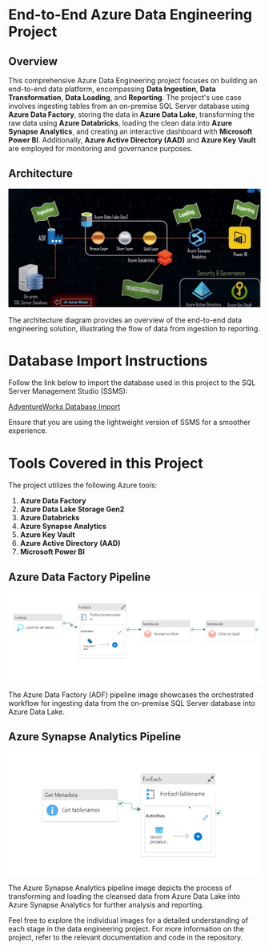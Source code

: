 # End-to-End Azure Data Engineering Project

## Overview

This comprehensive Azure Data Engineering project focuses on building an end-to-end data platform, encompassing **Data Ingestion**, **Data Transformation**, **Data Loading**, and **Reporting**. The project's use case involves ingesting tables from an on-premise SQL Server database using **Azure Data Factory**, storing the data in **Azure Data Lake**, transforming the raw data using **Azure Databricks**, loading the clean data into **Azure Synapse Analytics**, and creating an interactive dashboard with **Microsoft Power BI**. Additionally, **Azure Active Directory (AAD)** and **Azure Key Vault** are employed for monitoring and governance purposes.

## Architecture

![Project Architecture](https://github.com/jiageorg/Data-engineering-project-02/blob/master/architecture.png)

The architecture diagram provides an overview of the end-to-end data engineering solution, illustrating the flow of data from ingestion to reporting.
# Database Import Instructions

Follow the link below to import the database used in this project to the SQL Server Management Studio (SSMS):

[AdventureWorks Database Import](https://learn.microsoft.com/en-us/sql/samples/adventureworks-install-configure?view=sql-server-ver16&tabs=ssms)

Ensure that you are using the lightweight version of SSMS for a smoother experience.

# Tools Covered in this Project

The project utilizes the following Azure tools:

1. **Azure Data Factory**
2. **Azure Data Lake Storage Gen2**
3. **Azure Databricks**
4. **Azure Synapse Analytics**
5. **Azure Key Vault**
6. **Azure Active Directory (AAD)**
7. **Microsoft Power BI**
   
## Azure Data Factory Pipeline

![ADF Pipeline](https://github.com/jiageorg/Data-engineering-project-02/blob/master/Azure_ADF_Pipeline.png)

The Azure Data Factory (ADF) pipeline image showcases the orchestrated workflow for ingesting data from the on-premise SQL Server database into Azure Data Lake.

## Azure Synapse Analytics Pipeline

![Synapse Pipeline](https://github.com/jiageorg/Data-engineering-project-02/blob/master/Synapse_ADF_pipeline.png)

The Azure Synapse Analytics pipeline image depicts the process of transforming and loading the cleansed data from Azure Data Lake into Azure Synapse Analytics for further analysis and reporting.

Feel free to explore the individual images for a detailed understanding of each stage in the data engineering project. For more information on the project, refer to the relevant documentation and code in the repository.
